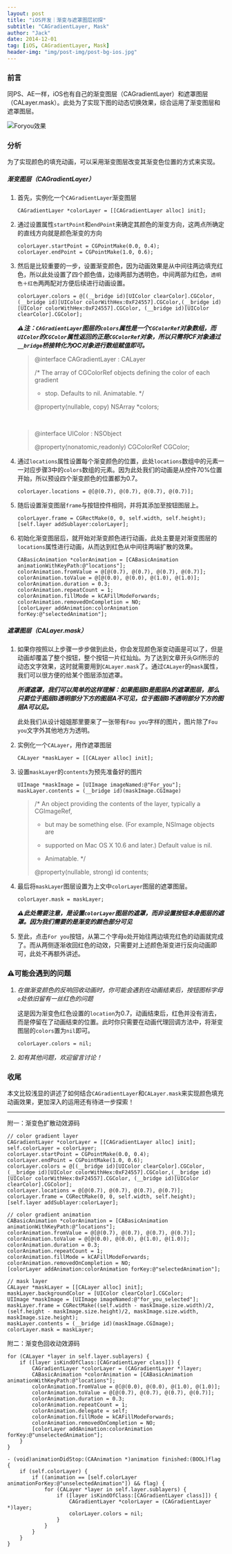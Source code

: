 ```yaml
---
layout: post
title: "iOS开发｜渐变与遮罩图层初探"
subtitle: "CAGradientLayer, Mask"
author: "Jack"
date: 2014-12-01
tag: [iOS, CAGradientLayer, Mask]
header-img: "img/post-img/post-bg-ios.jpg"
---
```




### 前言

同PS、AE一样，iOS也有自己的渐变图层（CAGradientLayer）和遮罩图层（CALayer.mask）。此处为了实现下图的动态切换效果，综合运用了渐变图层和遮罩图层。

![Foryou效果](https://mushank.github.io/img/content-img/0-Foryou.gif)

### 分析

为了实现颜色的填充动画，可以采用渐变图层改变其渐变色位置的方式来实现。

##### 渐变图层（CAGradientLayer）

1. 首先，实例化一个`CAGradientLayer`渐变图层

   ```
   CAGradientLayer *colorLayer = [[CAGradientLayer alloc] init];
   ```

2. 通过设置属性`startPoint`和`endPoint`来确定其颜色的渐变方向，这两点所确定的直线方向就是颜色渐变的方向

   ```
   colorLayer.startPoint = CGPointMake(0.0, 0.4);
   colorLayer.endPoint = CGPointMake(1.0, 0.6);
   ```

3. 然后是比较重要的一步，设置渐变颜色，因为动画效果是从中间往两边填充红色，所以此处设置了四个颜色值，边缘两部为透明色，中间两部为红色，`透明色＋红色`两两配对方便后续进行动画设置。

   ```
   colorLayer.colors = @[(__bridge id)[UIColor clearColor].CGColor, (__bridge id)[UIColor colorWithHex:0xF24557].CGColor,(__bridge id)[UIColor colorWithHex:0xF24557].CGColor, (__bridge id)[UIColor clearColor].CGColor];
   ```

   ***⚠️注：`CAGradientLayer`图层的`colors`属性是一个`CGColorRef`对象数组，而`UIColor`的`CGColor`属性返回的正是`CGColorRef`对象，所以只需将CF对象通过`__bridge`桥接转化为OC对象进行数组赋值即可。***

   > @interface CAGradientLayer : CALayer
   >
   > /* The array of CGColorRef objects defining the color of each gradient
   >
   > * stop. Defaults to nil. Animatable. */
   >
   > @property(nullable, copy) NSArray *colors;

   ​

   > @interface UIColor : NSObject
   >
   > @property(nonatomic,readonly) CGColorRef CGColor;

4. 通过`locations`属性设置每个渐变颜色的位置，此处`locations`数组中的元素一一对应步骤3中的`colors`数组的元素。因为此处我们的动画是从控件70%位置开始，所以预设四个渐变颜色的位置都为0.7。

   ```
   colorLayer.locations = @[@(0.7), @(0.7), @(0.7), @(0.7)];
   ```

5. 随后设置渐变图层`frame`与按钮控件相同，并将其添加至按钮图层上。

   ```
   colorLayer.frame = CGRectMake(0, 0, self.width, self.height);
   [self.layer addSublayer:colorLayer];
   ```

6. 初始化渐变图层后，就开始对渐变颜色进行动画，此处主要是对渐变图层的`locations`属性进行动画，从而达到红色从中间往两端扩散的效果。

   ```
   CABasicAnimation *colorAnimation = [CABasicAnimation animationWithKeyPath:@"locations"];
   colorAnimation.fromValue = @[@(0.7), @(0.7), @(0.7), @(0.7)];
   colorAnimation.toValue = @[@(0.0), @(0.0), @(1.0), @(1.0)];
   colorAnimation.duration = 0.3;
   colorAnimation.repeatCount = 1;
   colorAnimation.fillMode = kCAFillModeForwards;
   colorAnimation.removedOnCompletion = NO;
   [colorLayer addAnimation:colorAnimation forKey:@"selectedAnimation"];
   ```

##### 遮罩图层（CALayer.mask）

1. 如果你按照以上步骤一步步做到此处，你会发现颜色渐变动画是可以了，但是动画却覆盖了整个按钮，整个按钮一片红灿灿。为了达到文章开头Gif所示的动态文字效果，这时就需要用到`CALayer.mask`了。通过`CALayer`的`mask`属性，我们可以很方便的给某个图层添加遮罩。

   ***所谓遮罩，我们可以简单的这样理解：如果图层B是图层A的遮罩图层，那么只要位于图层B透明部分下方的图层A不可见，位于图层B不透明部分下方的图层A可以见。***

   此处我们从设计姐姐那里要来了一张带有`Fou you`字样的图片，图片除了`Fou you`文字外其他地方为透明。

2. 实例化一个`CALayer`，用作遮罩图层

   ```
   CALayer *maskLayer = [[CALayer alloc] init];
   ```

3. 设置`maskLayer`的`contents`为预先准备好的图片

   ```
   UIImage *maskImage = [UIImage imageNamed:@"For_you"];
   maskLayer.contents = (__bridge id)(maskImage.CGImage)
   ```

   > /* An object providing the contents of the layer, typically a CGImageRef,
   >
   > * but may be something else. (For example, NSImage objects are
   >
   > * supported on Mac OS X 10.6 and later.) Default value is nil.
   >
   > * Animatable. */
   >
   > @property(nullable, strong) id contents;

4. 最后将`maskLayer`图层设置为上文中`colorLayer`图层的遮罩图层。

   ```
   colorLayer.mask = maskLayer;
   ```

   ***⚠️此处需要注意，是设置`colorLayer`图层的遮罩，而非设置按钮本身图层的遮罩。因为我们需要的是渐变的颜色部分可见***

5. 至此，点击`For you`按钮，从第二个字母`o`处开始往两边填充红色的动画就完成了。而从两侧逐渐收回红色的动效，只需要对上述颜色渐变进行反向动画即可，此处不再额外讲述。

### ⚠️可能会遇到的问题

1. *在做渐变颜色的反响回收动画时，你可能会遇到在动画结束后，按钮图标字母`o`处依旧留有一丝红色的问题*

   这是因为渐变色红色设置的`location`为0.7，动画结束后，红色并没有消去，而是停留在了动画结束的位置。此时你只需要在动画代理回调方法中，将渐变图层的`colors`置为`nil`即可。

   ```
   colorLayer.colors = nil;
   ```

2. *如有其他问题，欢迎留言讨论！*

### 收尾

本文比较浅显的讲述了如何结合`CAGradientLayer`和`CALayer.mask`来实现颜色填充动画效果，更加深入的运用还有待进一步探索！



---



附一：渐变色扩散动效源码

```
// color gradient layer
CAGradientLayer *colorLayer = [[CAGradientLayer alloc] init];
self.colorLayer = colorLayer;
colorLayer.startPoint = CGPointMake(0.0, 0.4);
colorLayer.endPoint = CGPointMake(1.0, 0.6);
colorLayer.colors = @[(__bridge id)[UIColor clearColor].CGColor, (__bridge id)[UIColor colorWithHex:0xF24557].CGColor,(__bridge id)[UIColor colorWithHex:0xF24557].CGColor, (__bridge id)[UIColor clearColor].CGColor];
colorLayer.locations = @[@(0.7), @(0.7), @(0.7), @(0.7)];
colorLayer.frame = CGRectMake(0, 0, self.width, self.height);
[self.layer addSublayer:colorLayer];

// color gradient animation
CABasicAnimation *colorAnimation = [CABasicAnimation animationWithKeyPath:@"locations"];
colorAnimation.fromValue = @[@(0.7), @(0.7), @(0.7), @(0.7)];
colorAnimation.toValue = @[@(0.0), @(0.0), @(1.0), @(1.0)];
colorAnimation.duration = 0.3;
colorAnimation.repeatCount = 1;
colorAnimation.fillMode = kCAFillModeForwards;
colorAnimation.removedOnCompletion = NO;
[colorLayer addAnimation:colorAnimation forKey:@"selectedAnimation"];
            
// mask layer
CALayer *maskLayer = [[CALayer alloc] init];
maskLayer.backgroundColor = [UIColor clearColor].CGColor;
UIImage *maskImage = [UIImage imageNamed:@"for_you_selected"];
maskLayer.frame = CGRectMake((self.width - maskImage.size.width)/2, (self.height - maskImage.size.height)/2, maskImage.size.width, maskImage.size.height);
maskLayer.contents = (__bridge id)(maskImage.CGImage);
colorLayer.mask = maskLayer;
```

附二：渐变色回收动效源码

```
for (CALayer *layer in self.layer.sublayers) {
	if ([layer isKindOfClass:[CAGradientLayer class]]) {
		CAGradientLayer *colorLayer = (CAGradientLayer *)layer;
		CABasicAnimation *colorAnimation = [CABasicAnimation 	animationWithKeyPath:@"locations"];
		colorAnimation.fromValue = @[@(0.0), @(0.0), @(1.0), @(1.0)];
		colorAnimation.toValue = @[@(0.7), @(0.7), @(0.7), @(0.7)];
		colorAnimation.duration = 0.3;
		colorAnimation.repeatCount = 1;
		colorAnimation.delegate = self;
		colorAnimation.fillMode = kCAFillModeForwards;
		colorAnimation.removedOnCompletion = NO;
		[colorLayer addAnimation:colorAnimation forKey:@"unselectedAnimation"];
	}
}
```

```
- (void)animationDidStop:(CAAnimation *)animation finished:(BOOL)flag
{
    if (self.colorLayer) {
        if ((animation == [self.colorLayer animationForKey:@"unselectedAnimation"]) && flag) {
            for (CALayer *layer in self.layer.sublayers) {
                if ([layer isKindOfClass:[CAGradientLayer class]]) {
                    CAGradientLayer *colorLayer = (CAGradientLayer *)layer;
                    colorLayer.colors = nil;
                }
            }
        }
    }
}
```

